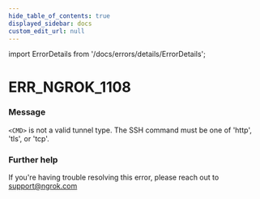 ```yaml
---
hide_table_of_contents: true
displayed_sidebar: docs
custom_edit_url: null
---
```


import ErrorDetails from '/docs/errors/details/ErrorDetails';

# ERR_NGROK_1108

### Message
`<CMD>` is not a valid tunnel type. The SSH command must be one of 'http', 'tls', or 'tcp'.

### Further help
If you're having trouble resolving this error, please reach out to [support@ngrok.com](mailto:support@ngrok.com?subject=Help%20with%20ERR_NGROK_1108)

<ErrorDetails error='err_ngrok_1108' />
